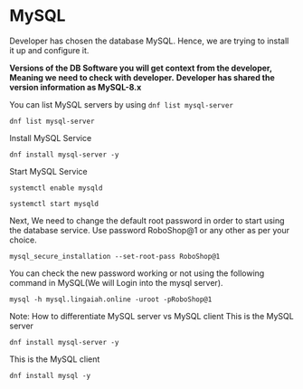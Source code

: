 # MySQL 

Developer has chosen the database MySQL. Hence, we are trying to install it up and configure it.

**Versions of the DB Software you will get context from the developer, Meaning we need to check with developer.**
**Developer has shared the version information as MySQL-8.x**


You can list MySQL servers by using `dnf list mysql-server`
```
dnf list mysql-server
```
Install MySQL Service
```
dnf install mysql-server -y
```

Start MySQL Service

```
systemctl enable mysqld
```
```
systemctl start mysqld
```

Next, We need to change the default root password in order to start using the database service. Use password RoboShop@1 or any other as per your choice.

```
mysql_secure_installation --set-root-pass RoboShop@1
```

You can check the new password working or not using the following command in MySQL(We will Login into the mysql server).

```
mysql -h mysql.lingaiah.online -uroot -pRoboShop@1
```


Note: How to differentiate MySQL server vs MySQL client
This is the MySQL server
```
dnf install mysql-server -y
```

This is the MySQL client
```
dnf install mysql -y
```